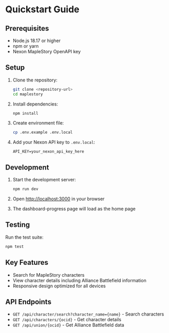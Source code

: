 # Quickstart Guide

## Prerequisites

- Node.js 18.17 or higher
- npm or yarn
- Nexon MapleStory OpenAPI key

## Setup

1. Clone the repository:

   ```bash
   git clone <repository-url>
   cd maplestory
   ```

2. Install dependencies:

   ```bash
   npm install
   ```

3. Create environment file:

   ```bash
   cp .env.example .env.local
   ```

4. Add your Nexon API key to `.env.local`:
   ```
   API_KEY=your_nexon_api_key_here
   ```

## Development

1. Start the development server:

   ```bash
   npm run dev
   ```

2. Open [http://localhost:3000](http://localhost:3000) in your browser

3. The dashboard-progress page will load as the home page

## Testing

Run the test suite:

```bash
npm test
```

## Key Features

- Search for MapleStory characters
- View character details including Alliance Battlefield information
- Responsive design optimized for all devices

## API Endpoints

- `GET /api/character/search?character_name={name}` - Search characters
- `GET /api/characters/{ocid}` - Get character details
- `GET /api/union/{ocid}` - Get Alliance Battlefield data
